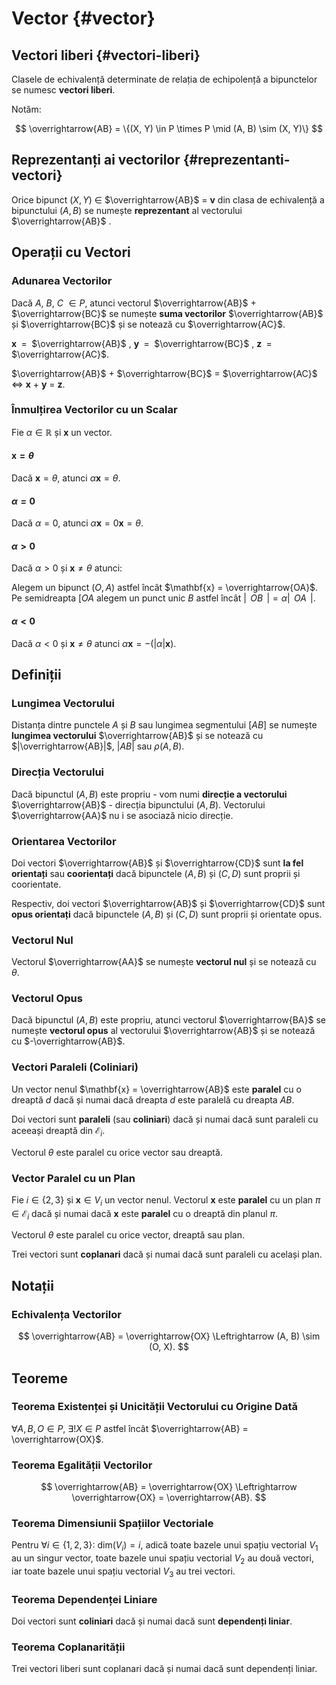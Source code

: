 <script setup lang="ts">
import Reprezentant from './components/Reprezentant.vue'
import SumaVectorilor from './components/SumaVectorilor.vue'
import ProdusVector from './components/ProdusVector.vue'
</script>

# Vector {#vector}

## Vectori liberi {#vectori-liberi}

Clasele de echivalență determinate de relația de echipolență a bipunctelor se numesc **vectori liberi**.

Notăm:

$$
\overrightarrow{AB} = \{(X, Y) \in P \times P \mid (A, B) \sim (X, Y)\}
$$

## Reprezentanți ai vectorilor {#reprezentanti-vectori}

Orice bipunct
<span class="clickable-graph" data-id="xy-segment" data-repr>$(X, Y)$</span>
$\in$
<span class="clickable-graph" data-id="ab-segment" data-repr>$\overrightarrow{AB}$</span>
$=$
<span class="clickable-graph" data-id="ab-segment" data-repr>$\mathbf{v}$</span>
din clasa de echivalență a bipunctului
<span class="clickable-graph" data-id="ab-segment" data-repr>$(A, B)$</span>
se numește **reprezentant** al vectorului
<span class="clickable-graph" data-id="ab-segment" data-repr>$\overrightarrow{AB}$</span>
.

<Reprezentant dataSuffix="repr" />

## Operații cu Vectori

### Adunarea Vectorilor

Dacă
<span class="clickable-graph" data-id="a-point" data-sum>$A$</span>,
<span class="clickable-graph" data-id="b-point" data-sum>$B$</span>,
<span class="clickable-graph" data-id="c-point" data-sum>$C$</span>
$\in P$, atunci vectorul
<span class="clickable-graph" data-id="ab-line" data-sum>$\overrightarrow{AB}$</span>
$+$
<span class="clickable-graph" data-id="bc-line" data-sum>$\overrightarrow{BC}$</span>
se numește **suma vectorilor**
<span class="clickable-graph" data-id="ab-line" data-sum>$\overrightarrow{AB}$</span>
și
<span class="clickable-graph" data-id="bc-line" data-sum>$\overrightarrow{BC}$</span>
și se notează cu
<span class="clickable-graph" data-id="ac-line" data-sum>$\overrightarrow{AC}$</span>.

<span class="clickable-graph" data-id="x-line" data-sum>$\mathbf{x}$</span>
$\;=\;$
<span class="clickable-graph" data-id="ab-line" data-sum>$\overrightarrow{AB}$</span>
,
<span class="clickable-graph" data-id="y-line" data-sum>$\mathbf{y}$</span>
$\;=\;$
<span class="clickable-graph" data-id="bc-line" data-sum>$\overrightarrow{BC}$</span>
,
<span class="clickable-graph" data-id="z-line" data-sum>$\mathbf{z}$</span>
$\;=\;$
<span class="clickable-graph" data-id="ac-line" data-sum>$\overrightarrow{AC}$</span>.

<span class="clickable-graph" data-id="ab-line" data-sum>$\overrightarrow{AB}$</span>
$+$
<span class="clickable-graph" data-id="bc-line" data-sum>$\overrightarrow{BC}$</span>
$=$
<span class="clickable-graph" data-id="ac-line" data-sum>$\overrightarrow{AC}$</span>
$\Leftrightarrow$
<span class="clickable-graph" data-id="x-line" data-sum>$\mathbf{x}$</span>
$+$
<span class="clickable-graph" data-id="y-line" data-sum>$\mathbf{y}$</span>
$=$
<span class="clickable-graph" data-id="z-line" data-sum>$\mathbf{z}$</span>.

<SumaVectorilor dataSuffix="sum" />

### Înmulțirea Vectorilor cu un Scalar

Fie $\alpha \in \mathbb{R}$ și $\mathbf{x}$ un vector.

#### $\mathbf{x} = \theta$

Dacă $\mathbf{x} = \theta$, atunci $\alpha \mathbf{x} = \theta$.

#### $\alpha = 0$

Dacă $\alpha = 0$, atunci $\alpha \mathbf{x} = 0 \mathbf{x} = \theta$.

#### $\alpha > 0$

Dacă $\alpha > 0$ și $\mathbf{x} \neq \theta$ atunci:

Alegem un bipunct
<span class="clickable-graph" data-id="oa-segment" data-repr>$(O, A)$</span>
astfel încât
<span class="clickable-graph" data-id="oa-segment" data-repr>$\mathbf{x} = \overrightarrow{OA}$</span>.
Pe semidreapta
<span class="clickable-graph" data-id="oa-semi-line" data-repr>$[OA$</span>
alegem un punct unic
<span class="clickable-graph" data-id="b-point" data-repr>$B$</span>
astfel încât
$|\,$
<span class="clickable-graph" data-id="ob-segment" data-repr>$OB$</span>
$\,| = \alpha |\,$
<span class="clickable-graph" data-id="oa-segment" data-repr>$OA$</span>
$\,|$.

<ProdusVector dataSuffix="repr" />

#### $\alpha < 0$

Dacă $\alpha < 0$ și $\mathbf{x} \neq \theta$ atunci $\alpha \mathbf{x} = -(|\alpha| \mathbf{x})$.

## Definiții

### Lungimea Vectorului

Distanța dintre punctele $A$ și $B$ sau lungimea segmentului $[AB]$ se numește **lungimea vectorului** $\overrightarrow{AB}$ și se notează cu $|\overrightarrow{AB}|$, $|AB|$ sau $\rho(A, B)$.

### Direcția Vectorului

Dacă bipunctul $(A, B)$ este propriu - vom numi **direcție a vectorului** $\overrightarrow{AB}$ - direcția bipunctului $(A, B)$. Vectorului $\overrightarrow{AA}$ nu i se asociază nicio direcție.

### Orientarea Vectorilor

Doi vectori $\overrightarrow{AB}$ și $\overrightarrow{CD}$ sunt **la fel orientați** sau **coorientați** dacă bipunctele $(A, B)$ și $(C, D)$ sunt proprii și coorientate.

Respectiv, doi vectori $\overrightarrow{AB}$ și $\overrightarrow{CD}$ sunt **opus orientați** dacă bipunctele $(A, B)$ și $(C, D)$ sunt proprii și orientate opus.

### Vectorul Nul

Vectorul $\overrightarrow{AA}$ se numește **vectorul nul** și se notează cu $\theta$.

### Vectorul Opus

Dacă bipunctul $(A, B)$ este propriu, atunci vectorul $\overrightarrow{BA}$ se numește **vectorul opus** al vectorului $\overrightarrow{AB}$ și se notează cu $-\overrightarrow{AB}$.

### Vectori Paraleli (Coliniari)

Un vector nenul $\mathbf{x} = \overrightarrow{AB}$ este **paralel** cu o dreaptă $d$ dacă și numai dacă dreapta $d$ este paralelă cu dreapta $AB$.

Doi vectori sunt **paraleli** (sau **coliniari**) dacă și numai dacă sunt paraleli cu aceeași dreaptă din $\mathcal{E}_i$.

Vectorul $\theta$ este paralel cu orice vector sau dreaptă.

### Vector Paralel cu un Plan

Fie $i \in \{2, 3\}$ și $\mathbf{x} \in V_i$ un vector nenul. Vectorul $\mathbf{x}$ este **paralel** cu un plan $\pi \in \mathcal{E}_i$ dacă și numai dacă $\mathbf{x}$ este **paralel** cu o dreaptă din planul $\pi$.

Vectorul $\theta$ este paralel cu orice vector, dreaptă sau plan.

Trei vectori sunt **coplanari** dacă și numai dacă sunt paraleli cu același plan.

## Notații

### Echivalența Vectorilor

$$
\overrightarrow{AB} = \overrightarrow{OX} \Leftrightarrow (A, B) \sim (O, X).
$$

## Teoreme

### Teorema Existenței și Unicității Vectorului cu Origine Dată

$\forall A, B, O \in P$, $\exists!X \in P$ astfel încât $\overrightarrow{AB} = \overrightarrow{OX}$.

### Teorema Egalității Vectorilor

$$
\overrightarrow{AB} = \overrightarrow{OX} \Leftrightarrow \overrightarrow{OX} = \overrightarrow{AB}.
$$

### Teorema Dimensiunii Spațiilor Vectoriale

Pentru $\forall i \in \{1, 2, 3\}$: $\text{dim}(V_i) = i$, adică toate bazele unui spațiu vectorial $V_1$ au un singur vector, toate bazele unui spațiu vectorial $V_2$ au două vectori, iar toate bazele unui spațiu vectorial $V_3$ au trei vectori.

### Teorema Dependenței Liniare

Doi vectori sunt **coliniari** dacă și numai dacă sunt **dependenți liniar**.

### Teorema Coplanarității

Trei vectori liberi sunt coplanari dacă și numai dacă sunt dependenți liniar.
